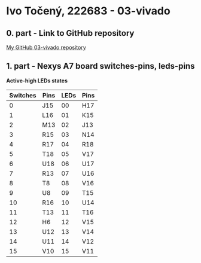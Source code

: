 # Ivo Točený, 222683 - 03-vivado

## 0. part - Link to GitHub repository

[My GitHub 03-vivado repository](https://github.com/Ivo-Toceny-222683/Digital-electronics-1/tree/main/Labs/03-vivado)

## 1. part - Nexys A7 board switches-pins, leds-pins

**Active-high LEDs states**

**Switches** | **Pins** | **LEDs** | **Pins**
------------ | ---------- | -------| ------
0 | J15     | 00| H17
1 | L16     |  01|K15
2 |  M13    | 02|J13
3 | R15     |03|N14  
4| R17    |04|R18 
5| T18|05|V17 
6| U18|06|U17 
7| R13 |07|U16 
8| T8    |08|V16
9| U8    |09|T15
10| R16|10|U14  
11| T13 |11|T16  
12| H6 |12| V15
13| U12|13|V14
14|  U11 |14|V12
15|V10| 15|V11  